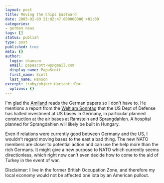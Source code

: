 ```yaml
---
layout: post
title: Moving the Chips Eastward
date: 2003-02-09 21:02:47.000000000 +01:00
categories:
- german news
tags: []
status: publish
type: post
published: true
meta: {}
author:
  login: shanson
  email: papascott-wp@gmail.com
  display_name: PapaScott
  first_name: Scott
  last_name: Hanson
excerpt: !ruby/object:Hpricot::Doc
  options: {}
---
```

<p>I'm glad the <a title="Amiland" href="http://amiland.blogspot.com/2003_02_09_amiland_archive.html#88809910">Amiland</a> reads the German papers so I don't have to. He mentions a report from the <a title="USA stoppen Investitionen in ihre deutschen Stützpunkte" href="http://www.wams.de/data/2003/02/09/40345.html">Welt am Sonntag</a> that the US Dept of Defense has halted investment at US bases in Germany, in particular planned construction at the air bases at Ramstein and Sprangdahlen. A hospital planned for Sprangdahlen will likely be built in Hungary.</p>
<p>Even if relations were currently good between Germany and the US, I wouldn't regard moving bases to the east a bad thing. The new NATO members are closer to potential action and can use the help more than the rich Germans. It might give a new purpose to NATO which currently seems directionless, which right now can't even decide how to come to the aid of Turkey in the event of war.</p>
<p>Disclaimer: I live in the former British Occupation Zone, and therefore my local economy would not be affected one iota by an American pullout.</p>
